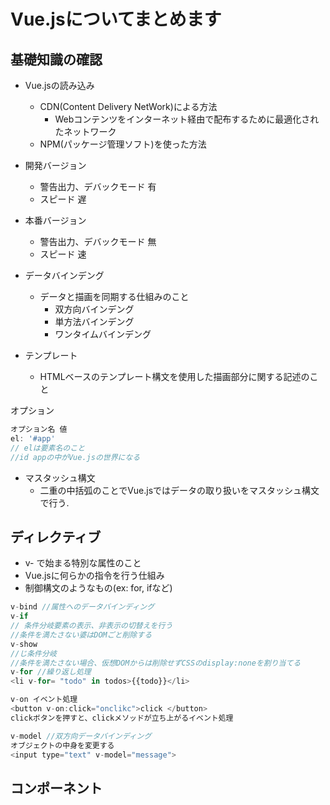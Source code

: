 # Vue.jsについてまとめます

## 基礎知識の確認
- Vue.jsの読み込み
  - CDN(Content Delivery NetWork)による方法
    - Webコンテンツをインターネット経由で配布するために最適化されたネットワーク
  - NPM(パッケージ管理ソフト)を使った方法

- 開発バージョン
  - 警告出力、デバックモード 有
  - スピード 遅
- 本番バージョン
  - 警告出力、デバックモード 無
  - スピード 速

- データバインデング
  - データと描画を同期する仕組みのこと
    - 双方向バインデング
    - 単方法バインデング
    - ワンタイムバインデング

- テンプレート
  - HTMLベースのテンプレート構文を使用した描画部分に関する記述のこと

オプション
```js
オプション名 値
el: '#app'
// elは要素名のこと
//id appの中がVue.jsの世界になる
```

- マスタッシュ構文
  - 二重の中括弧のことでVue.jsではデータの取り扱いをマスタッシュ構文で行う.

## ディレクティブ
  - v- で始まる特別な属性のこと
  - Vue.jsに何らかの指令を行う仕組み
  - 制御構文のようなもの(ex: for, ifなど)

```js
v-bind //属性へのデータバインディング
v-if
// 条件分岐要素の表示、非表示の切替えを行う
//条件を満たさない婆はDOMごと削除する
v-show
//じ条件分岐
//条件を満たさない場合、仮想DOMからは削除せずCSSのdisplay:noneを割り当てる
v-for //繰り返し処理
<li v-for= "todo" in todos>{{todo}}</li>

v-on イベント処理
<button v-on:click="onclikc">click </button>
clickボタンを押すと、clickメソッドが立ち上がるイベント処理

v-model //双方向データバインディング
オブジェクトの中身を変更する
<input type="text" v-model="message">
```

## コンポーネント

